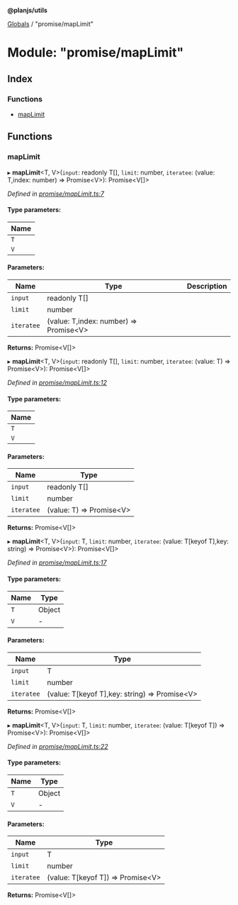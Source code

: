 **@planjs/utils**

[Globals](../README.md) / "promise/mapLimit"

# Module: "promise/mapLimit"

## Index

### Functions

* [mapLimit](_promise_maplimit_.md#maplimit)

## Functions

### mapLimit

▸ **mapLimit**\<T, V>(`input`: readonly T[], `limit`: number, `iteratee`: (value: T,index: number) => Promise\<V>): Promise\<V[]>

*Defined in [promise/mapLimit.ts:7](https://github.com/planjs/utils/blob/73a4845/src/promise/mapLimit.ts#L7)*

#### Type parameters:

Name |
------ |
`T` |
`V` |

#### Parameters:

Name | Type | Description |
------ | ------ | ------ |
`input` | readonly T[] |  |
`limit` | number |  |
`iteratee` | (value: T,index: number) => Promise\<V> |   |

**Returns:** Promise\<V[]>

▸ **mapLimit**\<T, V>(`input`: readonly T[], `limit`: number, `iteratee`: (value: T) => Promise\<V>): Promise\<V[]>

*Defined in [promise/mapLimit.ts:12](https://github.com/planjs/utils/blob/73a4845/src/promise/mapLimit.ts#L12)*

#### Type parameters:

Name |
------ |
`T` |
`V` |

#### Parameters:

Name | Type |
------ | ------ |
`input` | readonly T[] |
`limit` | number |
`iteratee` | (value: T) => Promise\<V> |

**Returns:** Promise\<V[]>

▸ **mapLimit**\<T, V>(`input`: T, `limit`: number, `iteratee`: (value: T[keyof T],key: string) => Promise\<V>): Promise\<V[]>

*Defined in [promise/mapLimit.ts:17](https://github.com/planjs/utils/blob/73a4845/src/promise/mapLimit.ts#L17)*

#### Type parameters:

Name | Type |
------ | ------ |
`T` | Object |
`V` | - |

#### Parameters:

Name | Type |
------ | ------ |
`input` | T |
`limit` | number |
`iteratee` | (value: T[keyof T],key: string) => Promise\<V> |

**Returns:** Promise\<V[]>

▸ **mapLimit**\<T, V>(`input`: T, `limit`: number, `iteratee`: (value: T[keyof T]) => Promise\<V>): Promise\<V[]>

*Defined in [promise/mapLimit.ts:22](https://github.com/planjs/utils/blob/73a4845/src/promise/mapLimit.ts#L22)*

#### Type parameters:

Name | Type |
------ | ------ |
`T` | Object |
`V` | - |

#### Parameters:

Name | Type |
------ | ------ |
`input` | T |
`limit` | number |
`iteratee` | (value: T[keyof T]) => Promise\<V> |

**Returns:** Promise\<V[]>
